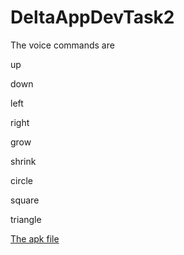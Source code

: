 # DeltaAppDevTask2

The voice commands are

up

down

left

right

grow

shrink

circle

square

triangle

[The apk file](https://drive.google.com/folderview?id=0Bx7A1aMr5lTqTVdqbVRFUFJ6MGc&usp=sharing)

